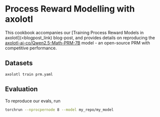 # Process Reward Modelling with axolotl

This cookbook accompanies our [Training Process Reward Models in axolotl](<blogpost_link) blog-post, and provides details on reproducing the [axolotl-ai-co/Qwen2.5-Math-PRM-7B](https://huggingface.co/axolotl-ai-co/Qwen2.5-Math-PRM-7B) model - an open-source PRM with competitive performance.

## Datasets  

```
axolotl train prm.yaml
```

## Evaluation

To reproduce our evals, run

```bash
torchrun --nprocpernode 8 --model my_repo/my_model
```


